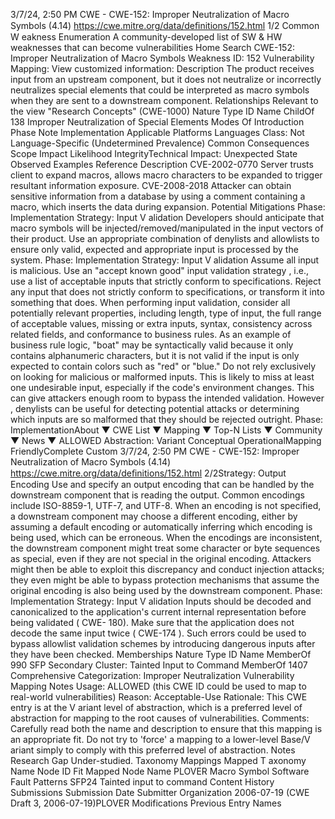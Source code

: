 3/7/24, 2:50 PM CWE - CWE-152: Improper Neutralization of Macro Symbols (4.14)
https://cwe.mitre.org/data/deﬁnitions/152.html 1/2
Common W eakness Enumeration
A community-developed list of SW & HW weaknesses that can become
vulnerabilities
Home Search
CWE-152: Improper Neutralization of Macro Symbols
Weakness ID: 152
Vulnerability Mapping: 
View customized information:
 Description
The product receives input from an upstream component, but it does not neutralize or incorrectly neutralizes special elements that
could be interpreted as macro symbols when they are sent to a downstream component.
 Relationships
 Relevant to the view "Research Concepts" (CWE-1000)
Nature Type ID Name
ChildOf 138 Improper Neutralization of Special Elements
 Modes Of Introduction
Phase Note
Implementation
 Applicable Platforms
Languages
Class: Not Language-Specific (Undetermined Prevalence)
 Common Consequences
Scope Impact Likelihood
IntegrityTechnical Impact: Unexpected State
 Observed Examples
Reference Description
CVE-2002-0770 Server trusts client to expand macros, allows macro characters to be expanded to trigger resultant
information exposure.
CVE-2008-2018 Attacker can obtain sensitive information from a database by using a comment containing a macro,
which inserts the data during expansion.
 Potential Mitigations
Phase: Implementation
Strategy: Input V alidation
Developers should anticipate that macro symbols will be injected/removed/manipulated in the input vectors of their product. Use
an appropriate combination of denylists and allowlists to ensure only valid, expected and appropriate input is processed by the
system.
Phase: Implementation
Strategy: Input V alidation
Assume all input is malicious. Use an "accept known good" input validation strategy , i.e., use a list of acceptable inputs that
strictly conform to specifications. Reject any input that does not strictly conform to specifications, or transform it into something
that does.
When performing input validation, consider all potentially relevant properties, including length, type of input, the full range of
acceptable values, missing or extra inputs, syntax, consistency across related fields, and conformance to business rules. As an
example of business rule logic, "boat" may be syntactically valid because it only contains alphanumeric characters, but it is not
valid if the input is only expected to contain colors such as "red" or "blue."
Do not rely exclusively on looking for malicious or malformed inputs. This is likely to miss at least one undesirable input,
especially if the code's environment changes. This can give attackers enough room to bypass the intended validation. However ,
denylists can be useful for detecting potential attacks or determining which inputs are so malformed that they should be rejected
outright.
Phase: ImplementationAbout ▼ CWE List ▼ Mapping ▼ Top-N Lists ▼ Community ▼ News ▼
ALLOWED
Abstraction: Variant
Conceptual OperationalMapping
FriendlyComplete Custom
3/7/24, 2:50 PM CWE - CWE-152: Improper Neutralization of Macro Symbols (4.14)
https://cwe.mitre.org/data/deﬁnitions/152.html 2/2Strategy: Output Encoding
Use and specify an output encoding that can be handled by the downstream component that is reading the output. Common
encodings include ISO-8859-1, UTF-7, and UTF-8. When an encoding is not specified, a downstream component may choose a
different encoding, either by assuming a default encoding or automatically inferring which encoding is being used, which can be
erroneous. When the encodings are inconsistent, the downstream component might treat some character or byte sequences as
special, even if they are not special in the original encoding. Attackers might then be able to exploit this discrepancy and conduct
injection attacks; they even might be able to bypass protection mechanisms that assume the original encoding is also being
used by the downstream component.
Phase: Implementation
Strategy: Input V alidation
Inputs should be decoded and canonicalized to the application's current internal representation before being validated ( CWE-
180). Make sure that the application does not decode the same input twice ( CWE-174 ). Such errors could be used to bypass
allowlist validation schemes by introducing dangerous inputs after they have been checked.
 Memberships
Nature Type ID Name
MemberOf 990 SFP Secondary Cluster: Tainted Input to Command
MemberOf 1407 Comprehensive Categorization: Improper Neutralization
 Vulnerability Mapping Notes
Usage: ALLOWED (this CWE ID could be used to map to real-world vulnerabilities)
Reason: Acceptable-Use
Rationale:
This CWE entry is at the V ariant level of abstraction, which is a preferred level of abstraction for mapping to the root causes of
vulnerabilities.
Comments:
Carefully read both the name and description to ensure that this mapping is an appropriate fit. Do not try to 'force' a mapping to a
lower-level Base/V ariant simply to comply with this preferred level of abstraction.
 Notes
Research Gap
Under-studied.
 Taxonomy Mappings
Mapped T axonomy Name Node ID Fit Mapped Node Name
PLOVER Macro Symbol
Software Fault Patterns SFP24 Tainted input to command
 Content History
 Submissions
Submission Date Submitter Organization
2006-07-19
(CWE Draft 3, 2006-07-19)PLOVER
 Modifications
 Previous Entry Names
